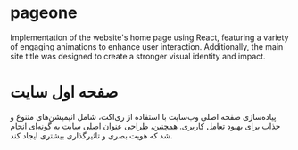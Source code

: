 #  pageone

Implementation of the website's home page using React, featuring a variety of engaging animations to enhance user interaction. Additionally, the main site title was designed to create a stronger visual identity and impact.



# صفحه اول سایت
پیاده‌سازی صفحه اصلی وب‌سایت با استفاده از ری‌اکت، شامل انیمیشن‌های متنوع و جذاب برای بهبود تعامل کاربری. همچنین، طراحی عنوان اصلی سایت به گونه‌ای انجام شد که هویت بصری و تاثیرگذاری بیشتری ایجاد کند.


